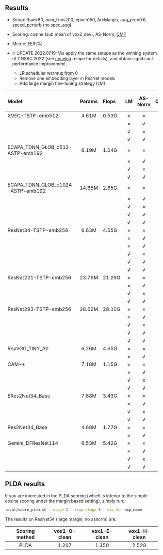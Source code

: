 ## Results

* Setup: fbank80, num_frms200, epoch150, ArcMargin, aug_prob0.6, speed_perturb (no spec_aug)
* Scoring: cosine (sub mean of vox2_dev), AS-Norm, [QMF](https://arxiv.org/pdf/2010.11255)
* Metric: EER(%)

* 🔥 UPDATE 2022.07.19: We apply the same setups as the winning system of CNSRC 2022 (see [cnceleb](https://github.com/wenet-e2e/wespeaker/tree/master/examples/cnceleb/v2) recipe for details), and obtain significant performance improvement.
    * LR scheduler warmup from 0
    * Remove one embedding layer in ResNet models
    * Add large margin fine-tuning strategy (LM)

| Model | Params | Flops | LM | AS-Norm | QMF | vox1-O-clean | vox1-E-clean | vox1-H-clean |
|:------|:------:|:------|:--:|:-------:|:---:|:------------:|:------------:|:------------:|
| XVEC-TSTP-emb512 | 4.61M | 0.53G | × | × | × | 1.989 | 1.209 | 3.412 |
|                  |       |       | × | √ | × | 1.834 | 1.846 | 3.124 |
|                  |       |       | √ | × | × | 1.749 | 1.721 | 2.944 |
|                  |       |       | √ | √ | × | 1.590 | 1.641 | 2.726 |
| ECAPA_TDNN_GLOB_c512-ASTP-emb192  | 6.19M | 1.04G | × | × | × | 1.069 | 1.209 | 2.310 |
|                                   |       |       | × | √ | × | 0.957 | 1.128 | 2.105 |
|                                   |       |       | √ | × | × | 0.878 | 1.072 | 2.007 |
|                                   |       |       | √ | √ | × | 0.782 | 1.005 | 1.824 |
| ECAPA_TDNN_GLOB_c1024-ASTP-emb192 | 14.65M | 2.65G | × | × | × | 0.856 | 1.072 | 2.059 |
|                                   |        |       | × | √ | × | 0.808 | 0.990 | 1.874 |
|                                   |        |       | √ | × | × | 0.798 | 0.993 | 1.883 |
|                                   |        |       | √ | √ | × | 0.728 | 0.929 | 1.721 |
|                                   |        |       | √ | √ | √ | 0.707 | 0.894 | 1.615 |
| ResNet34-TSTP-emb256 | 6.63M | 4.55G | × | × | × | 0.867 | 1.049 | 1.959 |
|                      |       |       | × | √ | × | 0.787 | 0.964 | 1.726 |
|                      |       |       | × | √ | √ | 0.718 | 0.911 | 1.606 |
|                      |       |       | √ | × | × | 0.797 | 0.937 | 1.695 |
|                      |       |       | √ | √ | × | 0.723 | 0.867 | 1.532 |
|                      |       |       | √ | √ | √ | 0.659 | 0.821 | 1.437 |
| ResNet221-TSTP-emb256 | 23.79M | 21.29G | × | × | × | 0.569 | 0.774 | 1.464 |
|                       |        |        | × | √ | × | 0.479 | 0.707 | 1.290 |
|                       |        |        | √ | × | × | 0.580 | 0.729 | 1.351 |
|                       |        |        | √ | √ | × | 0.505 | 0.676 | 1.213 |
| ResNet293-TSTP-emb256 | 28.62M | 28.10G | × | × | × | 0.595 | 0.756 | 1.433 |
|                       |        |        | × | √ | × | 0.537 | 0.701 | 1.276 |
|                       |        |        | √ | × | × | 0.532 | 0.707 | 1.311 |
|                       |        |        | √ | √ | × | 0.447 | 0.657 | 1.183 |
|                       |        |        | √ | √ | √ | **0.425** | **0.641** | **1.146** |
| RepVGG_TINY_A0       | 6.26M | 4.65G | × | × | × | 0.909 | 1.034 | 1.943 |
|                      |       |       | × | √ | × | 0.824 | 0.953 | 1.709 |
| CAM++                | 7.18M | 1.15G | × | × | × | 0.803 | 0.932 | 1.860 |
|                      |       |       | × | √ | × | 0.718 | 0.879 | 1.735 |
|                      |       |       | √ | x | × | 0.707 | 0.845 | 1.664 |
|                      |       |       | √ | √ | × | 0.659 | 0.803 | 1.569 |
| ERes2Net34_Base      | 7.88M | 3.43G | × | × | × | 0.914 | 1.065 | 1.986 |
|                      |       |       | × | √ | × | 0.803 | 0.976 | 1.787 |
|                      |       |       | √ | x | × | 0.824 | 0.968 | 1.776 |
|                      |       |       | √ | √ | × | 0.744 | 0.896 | 1.603 |
| Res2Net34_Base       | 4.68M | 1.77G | × | × | × | 1.351 | 1.347 | 2.478 |
|                      |       |       | × | √ | × | 1.234 | 1.232 | 2.162 |
| Gemini_DFResNet114   | 6.53M | 5.42G | × | × | × | 0.787 | 0.963 | 1.760 |
|                      |       |       | × | √ | × | 0.707 | 0.889 | 1.546 |
|                      |       |       | √ | x | × | 0.771 | 0.906 | 1.599 |
|                      |       |       | √ | √ | × | 0.638 | 0.839 | 1.427 |


## PLDA results
If you are interested in the PLDA scoring (which is inferior to the simple cosine scoring under the margin based setting), simply run:

```bash
local/score_plda.sh --stage 1 --stop-stage 3 --exp_dir exp_name
```

The results on ResNet34 (large margin, no asnorm) are:

| Scoring method | vox1-O-clean | vox1-E-clean | vox1-H-clean |
|:--------------:|:------------:|:------------:|:------------:|
|      PLDA      |    1.207     |    1.350     |    2.528     |

